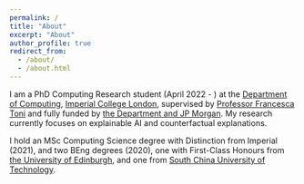 ```yaml
---
permalink: /
title: "About"
excerpt: "About"
author_profile: true
redirect_from: 
  - /about/
  - /about.html
---
```


I am a PhD Computing Research student (April 2022 - ) at the [Department of Computing](https://www.imperial.ac.uk/study/pg/computing/), [Imperial College London](https://www.imperial.ac.uk/), supervised by [Professor Francesca Toni](https://www.doc.ic.ac.uk/~ft/) and fully funded by [the Department and JP Morgan](https://raeng.org.uk/programmes-and-prizes/programmes/meet-the-researchers/professor-francesca-toni). My research currently focuses on explainable AI and counterfactual explanations.

I hold an MSc Computing Science degree with Distinction from Imperial (2021), and two BEng degrees (2020), one with First-Class Honours from [the University of Edinburgh](https://www.ed.ac.uk/), and one from [South China University of Technology](https://www.scut.edu.cn/en/).
